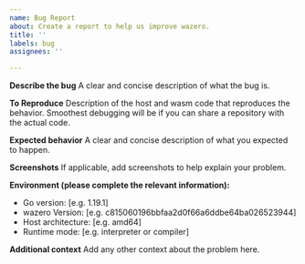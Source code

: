 ```yaml
---
name: Bug Report
about: Create a report to help us improve wazero.
title: ''
labels: bug
assignees: ''

---
```


**Describe the bug**
A clear and concise description of what the bug is.

**To Reproduce**
Description of the host and wasm code that reproduces the behavior.
Smoothest debugging will be if you can share a repository with the
actual code.

**Expected behavior**
A clear and concise description of what you expected to happen.

**Screenshots**
If applicable, add screenshots to help explain your problem.

**Environment (please complete the relevant information):**
- Go version: [e.g. 1.19.1]
- wazero Version: [e.g. c815060196bbfaa2d0f66a6ddbe64ba026523944]
- Host architecture: [e.g. amd64]
- Runtime mode: [e.g. interpreter or compiler]

**Additional context**
Add any other context about the problem here.
